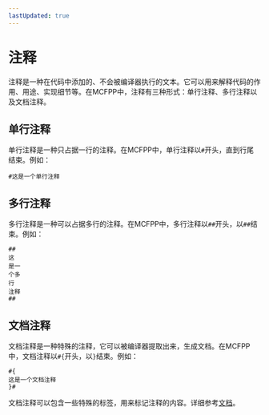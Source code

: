 ```yaml
---
lastUpdated: true
---
```


# 注释

注释是一种在代码中添加的、不会被编译器执行的文本。它可以用来解释代码的作用、用途、实现细节等。在MCFPP中，注释有三种形式：单行注释、多行注释以及文档注释。

## 单行注释

单行注释是一种只占据一行的注释。在MCFPP中，单行注释以`#`开头，直到行尾结束。例如：

```mcfpp
#这是一个单行注释
```

## 多行注释

多行注释是一种可以占据多行的注释。在MCFPP中，多行注释以`##`开头，以`##`结束。例如：

```mcfpp
##
这
是一
个多
行
注释
##
```

## 文档注释

文档注释是一种特殊的注释，它可以被编译器提取出来，生成文档。在MCFPP中，文档注释以`#{`开头，以`}`结束。例如：

```mcfpp
#{
这是一个文档注释
}#
```

文档注释可以包含一些特殊的标签，用来标记注释的内容。详细参考[文档](../13doc/01doc-comment.md)。
